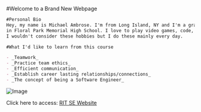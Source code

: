 #Welcome to a Brand New Webpage

```markdown
#Personal Bio
Hey, my name is Michael Ambrose. I'm from Long Island, NY and I'm a graduate from the class of 2020
in Floral Park Memorial High School. I love to play video games, code, and hangout with friends. 
I wouldn't consider these hobbies but I do these mainly every day.

#What I'd like to learn from this course

- _Teamwork_
- _Practice team ethics_
- _Efficient communication_
- _Establish career lasting relationships/connections_
- _The concept of being a Software Engineer_

```
![Image](https://www.google.com/url?sa=i&url=https%3A%2F%2Fwww.thespruceeats.com%2Fgluten-free-new-york-cheesecake-1450985&psig=AOvVaw3PEsJ8pRPtfxg--IqFd1px&ust=1602369358356000&source=images&cd=vfe&ved=0CAIQjRxqFwoTCMjuh7DJqOwCFQAAAAAdAAAAABAN)

Click here to access: [RIT SE Website](https://www.rit.edu/computing/department-software-engineering)
